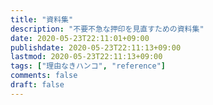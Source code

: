 ```yaml
---
title: "資料集"
description: "不要不急な押印を見直すための資料集"
date: 2020-05-23T22:11:01+09:00
publishdate: 2020-05-23T22:11:13+09:00
lastmod: 2020-05-23T22:11:13+09:00
tags: ["理由なきハンコ", "reference"]
comments: false
draft: false
---
```

